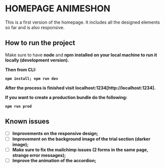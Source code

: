 # HOMEPAGE ANIMESHON

This is a first version of the homepage. It includes all the designed elements so far and is also responsive.

## How to run the project

Make sure to have <strong>node</strong> and <strong>npm<strong> installed on your local machine to run it locally (development version).

Then from CLI:

```shell
npm install; npm run dev
```

After the process is finished visit localhost:1234[http://localhost:1234].

If you want to create a production bundle do the following:

```shell
npm run prod
```

## Known issues

-   [ ] Improvements on the responsive design;
-   [ ] Improvement on the background image of the trial section (darker image);
-   [ ] Make sure to fix the mailchimp issues (2 forms in the same page, strange error messages);
-   [ ] Improve the animation of the accordion;
